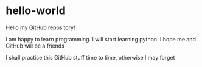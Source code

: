 hello-world
===========

Hello my GitHub repository!

I am happy to learn programming. I will start learning python.
I hope me and GitHub will be a friends

I shall practice this GitHub stuff time to time, otherwise I may forget
